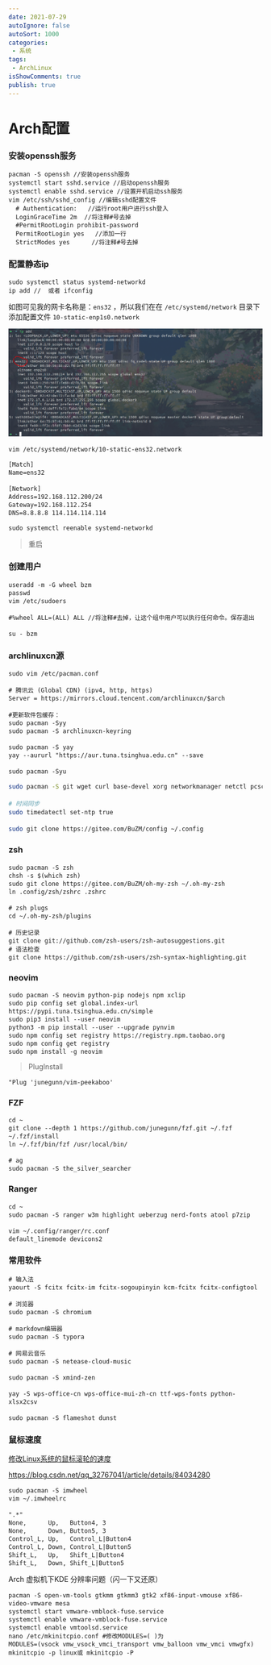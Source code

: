 ```yaml
---
date: 2021-07-29
autoIgnore: false
autoSort: 1000
categories:
 - 系统
tags:
 - ArchLinux
isShowComments: true
publish: true
---
```


# Arch配置

### 安装openssh服务

```shell
pacman -S openssh //安装openssh服务
systemctl start sshd.service //启动openssh服务
systemctl enable sshd.service //设置开机启动ssh服务
vim /etc/ssh/sshd_config //编辑sshd配置文件
  # Authentication:   //运行root用户进行ssh登入
  LoginGraceTime 2m  //将注释#号去掉
  #PermitRootLogin prohibit-password
  PermitRootLogin yes   //添加一行
  StrictModes yes      //将注释#号去掉
```

### 配置静态ip

```shell
sudo systemctl status systemd-networkd
ip add //  或者 ifconfig
```

如图可见我的网卡名称是：`ens32` ，所以我们在在 `/etc/systemd/network` 目录下添加配置文件 `10-static-enp1s0.network` 

![image-20210827101110013](media/Arch配置.assets/image-20210827101110013-16300304266261.png)

```shell
vim /etc/systemd/network/10-static-ens32.network
```

```shell
[Match]
Name=ens32

[Network]
Address=192.168.112.200/24
Gateway=192.168.112.254
DNS=8.8.8.8 114.114.114.114
```

```shell
sudo systemctl reenable systemd-networkd
```

> 重启

### 创建用户 

```shell
useradd -m -G wheel bzm
passwd
vim /etc/sudoers

#%wheel ALL=(ALL) ALL //将注释#去掉，让这个组中用户可以执行任何命令。保存退出

su - bzm
```

### archlinuxcn源

```shell
sudo vim /etc/pacman.conf

# 腾讯云 (Global CDN) (ipv4, http, https)
Server = https://mirrors.cloud.tencent.com/archlinuxcn/$arch

#更新软件包缓存：
sudo pacman -Syy
sudo pacman -S archlinuxcn-keyring

sudo pacman -S yay
yay --aururl "https://aur.tuna.tsinghua.edu.cn" --save

sudo pacman -Syu
```



```sh
sudo pacman -S git wget curl base-devel xorg networkmanager netctl pcsclite nerd-fonts

# 时间同步
sudo timedatectl set-ntp true

sudo git clone https://gitee.com/BuZM/config ~/.config
```

### zsh

```shell
sudo pacman -S zsh
chsh -s $(which zsh)
sudo git clone https://gitee.com/BuZM/oh-my-zsh ~/.oh-my-zsh
ln .config/zsh/zshrc .zshrc

# zsh plugs
cd ~/.oh-my-zsh/plugins

# 历史记录
git clone git://github.com/zsh-users/zsh-autosuggestions.git
# 语法检查
git clone https://github.com/zsh-users/zsh-syntax-highlighting.git
```

### neovim

```shell
sudo pacman -S neovim python-pip nodejs npm xclip
sudo pip config set global.index-url https://pypi.tuna.tsinghua.edu.cn/simple
sudo pip3 install --user neovim
python3 -m pip install --user --upgrade pynvim
sudo npm config set registry https://registry.npm.taobao.org
sudo npm config get registry
sudo npm install -g neovim
```

> PlugInstall

```shell
"Plug 'junegunn/vim-peekaboo'
```



### FZF

```shell
cd ~
git clone --depth 1 https://github.com/junegunn/fzf.git ~/.fzf
~/.fzf/install
ln ~/.fzf/bin/fzf /usr/local/bin/

# ag
sudo pacman -S the_silver_searcher
```

### Ranger

```shell
cd ~
sudo pacman -S ranger w3m highlight ueberzug nerd-fonts atool p7zip

vim ~/.config/ranger/rc.conf  
default_linemode devicons2
```



### 常用软件

```shell
# 输入法
yaourt -S fcitx fcitx-im fcitx-sogoupinyin kcm-fcitx fcitx-configtool

# 浏览器
sudo pacman -S chromium

# markdown编辑器
sudo pacman -S typora

# 网易云音乐
sudo pacman -S netease-cloud-music 

sudo pacman -S xmind-zen

yay -S wps-office-cn wps-office-mui-zh-cn ttf-wps-fonts python-xlsx2csv

sudo pacman -S flameshot dunst 
```



### 鼠标速度

[修改Linux系统的鼠标滚轮的速度](https://zhuanlan.zhihu.com/p/126336905)

https://blog.csdn.net/qq_32767041/article/details/84034280

```
sudo pacman -S imwheel
vim ~/.imwheelrc

".*"
None,      Up,   Button4, 3
None,      Down, Button5, 3
Control_L, Up,   Control_L|Button4
Control_L, Down, Control_L|Button5
Shift_L,   Up,   Shift_L|Button4
Shift_L,   Down, Shift_L|Button5
```



Arch 虚拟机下KDE 分辨率问题（闪一下又还原）

```shell
pacman -S open-vm-tools gtkmm gtkmm3 gtk2 xf86-input-vmouse xf86-video-vmware mesa
systemctl start vmware-vmblock-fuse.service
systemctl enable vmware-vmblock-fuse.service
systemctl enable vmtoolsd.service
nano /etc/mkinitcpio.conf #修改MODULES=( )为
MODULES=(vsock vmw_vsock_vmci_transport vmw_balloon vmw_vmci vmwgfx)
mkinitcpio -p linux或 mkinitcpio -P
```
